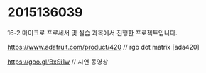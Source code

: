 # 2015136039

16-2 마이크로 프로세서 및 실습 과목에서 진행한 프로젝트입니다.

https://www.adafruit.com/product/420
// rgb dot matrix [ada420]

https://goo.gl/BxSi1w
// 시연 동영상
